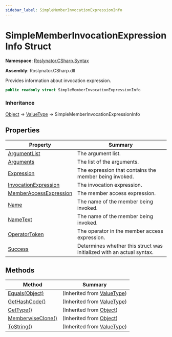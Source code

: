 ```yaml
---
sidebar_label: SimpleMemberInvocationExpressionInfo
---
```


# SimpleMemberInvocationExpressionInfo Struct

**Namespace**: [Roslynator.CSharp.Syntax](../index.md)

**Assembly**: Roslynator\.CSharp\.dll

  
Provides information about invocation expression\.

```csharp
public readonly struct SimpleMemberInvocationExpressionInfo
```

### Inheritance

[Object](https://docs.microsoft.com/en-us/dotnet/api/system.object) &#x2192; [ValueType](https://docs.microsoft.com/en-us/dotnet/api/system.valuetype) &#x2192; SimpleMemberInvocationExpressionInfo

## Properties

| Property | Summary |
| -------- | ------- |
| [ArgumentList](ArgumentList/index.md) | The argument list\. |
| [Arguments](Arguments/index.md) | The list of the arguments\. |
| [Expression](Expression/index.md) | The expression that contains the member being invoked\. |
| [InvocationExpression](InvocationExpression/index.md) | The invocation expression\. |
| [MemberAccessExpression](MemberAccessExpression/index.md) | The member access expression\. |
| [Name](Name/index.md) | The name of the member being invoked\. |
| [NameText](NameText/index.md) | The name of the member being invoked\. |
| [OperatorToken](OperatorToken/index.md) | The operator in the member access expression\. |
| [Success](Success/index.md) | Determines whether this struct was initialized with an actual syntax\. |

## Methods

| Method | Summary |
| ------ | ------- |
| [Equals(Object)](https://docs.microsoft.com/en-us/dotnet/api/system.valuetype.equals) |  \(Inherited from [ValueType](https://docs.microsoft.com/en-us/dotnet/api/system.valuetype)\) |
| [GetHashCode()](https://docs.microsoft.com/en-us/dotnet/api/system.valuetype.gethashcode) |  \(Inherited from [ValueType](https://docs.microsoft.com/en-us/dotnet/api/system.valuetype)\) |
| [GetType()](https://docs.microsoft.com/en-us/dotnet/api/system.object.gettype) |  \(Inherited from [Object](https://docs.microsoft.com/en-us/dotnet/api/system.object)\) |
| [MemberwiseClone()](https://docs.microsoft.com/en-us/dotnet/api/system.object.memberwiseclone) |  \(Inherited from [Object](https://docs.microsoft.com/en-us/dotnet/api/system.object)\) |
| [ToString()](https://docs.microsoft.com/en-us/dotnet/api/system.valuetype.tostring) |  \(Inherited from [ValueType](https://docs.microsoft.com/en-us/dotnet/api/system.valuetype)\) |

